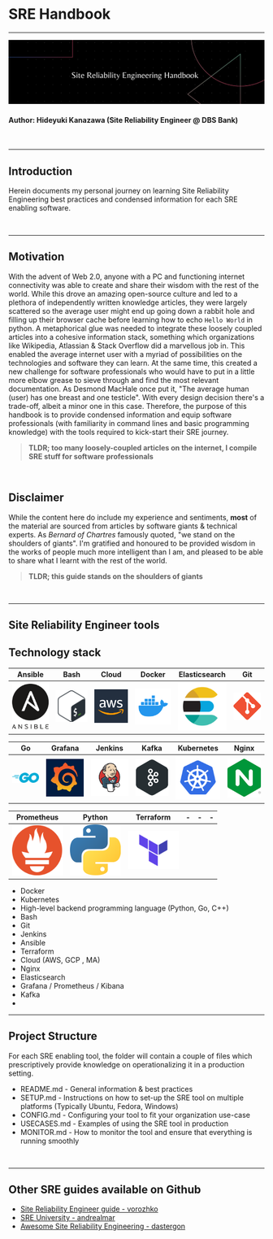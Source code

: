 # SRE Handbook
---

![](static/sre-banner.png)

#### Author: Hideyuki Kanazawa (Site Reliability Engineer @ DBS Bank)


<br>

---

## Introduction
Herein documents my personal journey on learning Site Reliability Engineering best practices and condensed information for each SRE enabling software. 

<br>

---

## Motivation
With the advent of Web 2.0, anyone with a PC and functioning internet connectivity was able to create and share their wisdom with the rest of the world. While this drove an amazing open-source culture and led to a plethora of independently written knowledge articles, they were largely scattered so the average user might end up going down a rabbit hole and filling up their browser cache before learning how to echo `Hello World` in python. A metaphorical glue was needed to integrate these loosely coupled articles into a cohesive information stack, something which organizations like Wikipedia, Atlassian & Stack Overflow did a marvellous job in. This enabled the average internet user with a myriad of possibilities on the technologies and software they can learn. At the same time, this created a new challenge for software professionals who would have to put in a little more elbow grease to sieve through and find the most relevant documentation. As Desmond MacHale once put it, "The average human (user) has one breast and one testicle". With every design decision there's a trade-off, albeit a minor one in this case. Therefore, the purpose of this handbook is to provide condensed information and equip software professionals (with familiarity in command lines and basic programming knowledge) with the tools required to kick-start their SRE journey.

> **TLDR; too many loosely-coupled articles on the internet, I compile SRE stuff for software professionals**

<br>

## Disclaimer
While the content here do include my experience and sentiments, **most** of the material are sourced from articles by software giants & technical experts. As *Bernard of Chartres* famously quoted, "we stand on the shoulders of giants". I'm gratified and honoured to be provided wisdom in the works of people much more intelligent than I am, and pleased to be able to share what I learnt with the rest of the world. 

> **TLDR; this guide stands on the shoulders of giants** 

<br>

---

## Site Reliability Engineer tools

## Technology stack
Ansible | Bash | Cloud | Docker | Elasticsearch | Git
:-------------------------:|:-------------------------:|:-------------------------:|:-------------------------:|:-------------------------:|:-------------------------:
<img src="static/ansible.png" width="100">  |  <img src="static/bash.png" width="100"> | <img src="static/aws.jpg" width="100"> | <img src="static/docker.png" width="100"> | <img src="static/elasticsearch.png" width="100"> | <img src="static/git.png" width="100">

Go | Grafana | Jenkins | Kafka | Kubernetes | Nginx
:-------------------------:|:-------------------------:|:-------------------------:|:-------------------------:|:-------------------------:|:-------------------------:
<img src="static/go.png" width="100">  |  <img src="static/grafana.jpg" width="100"> | <img src="static/jenkins.png" width="100"> | <img src="static/kafka.png" width="100"> | <img src="static/kubernetes.png" width="100"> | <img src="static/nginx.png" width="100">

Prometheus | Python | Terraform | - | - | -
:-------------------------:|:-------------------------:|:-------------------------:|:-------------------------:|:-------------------------:|:-------------------------:
<img src="static/prometheus.png" width="100">  |  <img src="static/python.png" width="100"> | <img src="static/terraform.png" width="100"> 

- Docker
- Kubernetes
- High-level backend programming language (Python, Go, C++)
- Bash 
- Git
- Jenkins
- Ansible
- Terraform
- Cloud (AWS, GCP , MA)
- Nginx
- Elasticsearch
- Grafana / Prometheus / Kibana
- Kafka
- 



---


## Project Structure

For each SRE enabling tool, the folder will contain a couple of files which prescriptively provide knowledge on operationalizing it in a production setting. 

- README.md - General information & best practices
- SETUP.md - Instructions on how to set-up the SRE tool on multiple platforms (Typically Ubuntu, Fedora, Windows)
- CONFIG.md - Configuring your tool to fit your organization use-case
- USECASES.md - Examples of using the SRE tool in production
- MONITOR.md - How to monitor the tool and ensure that everything is running smoothly


<br>

---

## Other SRE guides available on Github

- [Site Reliability Engineer guide - vorozhko](https://github.com/vorozhko/site-reliability-engineer-guide)
- [SRE University - andrealmar](https://github.com/andrealmar/sre-university)
- [Awesome Site Reliability Engineering - dastergon](https://github.com/dastergon/awesome-sre)